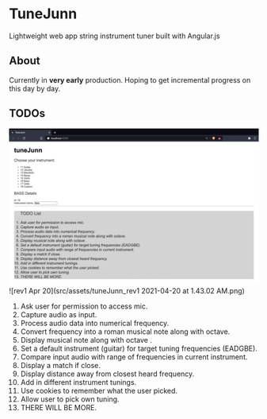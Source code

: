 # TuneJunn

Lightweight web app string instrument tuner built with Angular.js

## About

Currently in **very early** production. Hoping to get incremental progress on this day by day.

## TODOs

![Image of todoList](src/assets/tuneJunn_rev0.png)
![rev1 Apr 20](src/assets/tuneJunn_rev1 2021-04-20 at 1.43.02 AM.png)

1. Ask user for permission to access mic.
2. Capture audio as input.
3. Process audio data into numerical frequency.
4. Convert frequency into a roman musical note along with octave.
5. Display musical note along with octave .
6. Set a default instrument (guitar) for target tuning frequencies (EADGBE).
7. Compare input audio with range of frequencies in current instrument.
8. Display a match if close.
9. Display distance away from closest heard frequency.
10. Add in different instrument tunings.
11. Use cookies to remember what the user picked.
12. Allow user to pick own tuning.
13. THERE WILL BE MORE.

